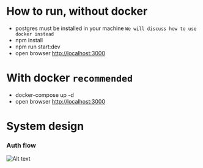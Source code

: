 # How to run, without docker

- postgres must be installed in your machine `We will discuss how to use docker instead`
- npm install
- npm run start:dev
- open browser <a href="http://localhost:3000">http://localhost:3000</a>

# With docker `recommended`

- docker-compose up -d
- open browser <a href="http://localhost:3000">http://localhost:3000</a>

# System design

### Auth flow

![Alt text](https://i.ibb.co/JQtg8bc/image.png)
